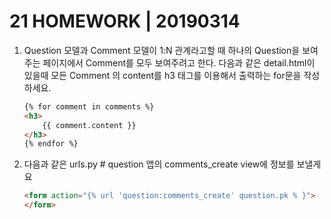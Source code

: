 # 21 HOMEWORK | 20190314

1. Question 모델과 Comment 모델이 1:N 관계라고할 때 하나의 Question을 보여주는 페이지에서 Comment를 모두 보여주려고 한다. 다음과 같은 detail.html이 있을때 모든 Comment 의 content를 h3 태그를 이용해서 출력하는 for문을 작성하세요.

   ```html
   {% for comment in comments %}
   <h3>
       {{ comment.content }}
   </h3>
   {% endfor %}
   ```

   

2. 다음과 같은 urls.py # question 앱의 comments_create view에 정보를 보낼게요

   ```html
   <form action="{% url 'question:comments_create' question.pk % }">
   </form>
   ```

   